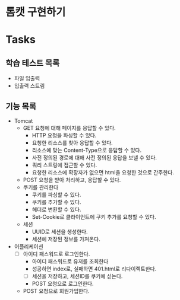 # 톰캣 구현하기

# Tasks

## 학습 테스트 목록

- 파일 입출력
- 입출력 스트림

## 기능 목록

- Tomcat
    - GET 요청에 대해 페이지를 응답할 수 있다.
        - HTTP 요청을 파싱할 수 있다.
        - 요청한 리소스를 찾아 응답할 수 있다.
        - 리소스에 맞는 Content-Type으로 응답할 수 있다.
        - 사전 정의된 경로에 대해 사전 정의된 응답을 보낼 수 있다.
        - 쿼리 스트링에 접근할 수 있다.
        - 요청한 리소스에 확장자가 없으면 html을 요청한 것으로 간주한다.
    - POST 요청을 받아 처리하고, 응답할 수 있다.
    - 쿠키를 관리한다
      - 쿠키를 파싱할 수 있다.
      - 쿠키를 추가할 수 있다.
      - 헤더로 변환할 수 있다.
      - Set-Cookie로 클라이언트에 쿠키 추가를 요청할 수 있다.
    - 세션
      - UUID로 세션을 생성한다.
      - 세션에 저장된 정보를 가져온다.
- 어플리케이션
    - [ ] 아이디 패스워드로 로그인한다.
        - 아이디 패스워드로 유저를 조회한다
        - 성공하면 index로, 실패하면 401.html로 리다이렉트한다. 
        - [ ] 세션을 저장하고, 세션ID를 쿠키에 싣는다.
        - POST 요청으로 로그인한다.
    - POST 요청으로 회원가입한다.
